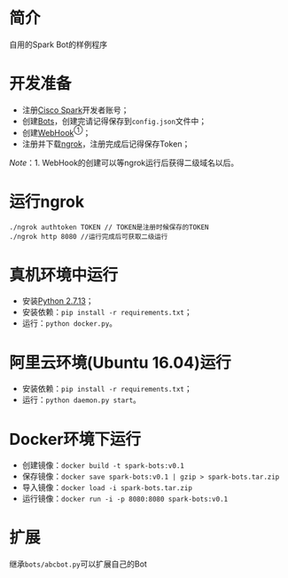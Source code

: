 # 简介
自用的Spark Bot的样例程序

# 开发准备
* 注册[Cisco Spark](https://developer.ciscospark.com/#)开发者账号；
* 创建[Bots](https://developer.ciscospark.com/apps.html)，创建完请记得保存到`config.json`文件中；
* 创建[WebHook](https://developer.ciscospark.com/resource-webhooks.html)<sup>①</sup>；
* 注册并下载[ngrok](https://ngrok.com/)，注册完成后记得保存Token；

*Note*：1. WebHook的创建可以等ngrok运行后获得二级域名以后。

# 运行ngrok
    ./ngrok authtoken TOKEN // TOKEN是注册时候保存的TOKEN
    ./ngrok http 8080 //运行完成后可获取二级运行

# 真机环境中运行
* 安装[Python 2.7.13](https://www.python.org/downloads/release/python-2713/)；
* 安装依赖：`pip install -r requirements.txt`；
* 运行：`python docker.py`。

# 阿里云环境(Ubuntu 16.04)运行
* 安装依赖：`pip install -r requirements.txt`；
* 运行：`python daemon.py start`。

# Docker环境下运行
* 创建镜像：`docker build -t spark-bots:v0.1`
* 保存镜像：`docker save spark-bots:v0.1 | gzip > spark-bots.tar.zip`
* 导入镜像：`docker load -i spark-bots.tar.zip`
* 运行镜像：`docker run -i -p 8080:8080 spark-bots:v0.1`

# 扩展
继承`bots/abcbot.py`可以扩展自己的Bot